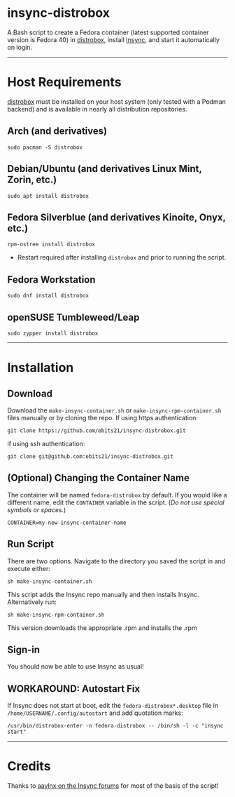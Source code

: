 # insync-distrobox
A Bash script to create a Fedora container (latest supported container version is Fedora 40) in [distrobox](https://github.com/89luca89/distrobox), install [Insync](https://www.insynchq.com/), and start it automatically on login.

---
# Host Requirements
[distrobox](https://github.com/89luca89/distrobox) must be installed on your host system (only tested with a Podman backend) and is available in nearly all distribution repositories.

## Arch (and derivatives)
```
sudo pacman -S distrobox
```

## Debian/Ubuntu (and derivatives Linux Mint, Zorin, etc.)
```
sudo apt install distrobox
```

## Fedora Silverblue (and derivatives Kinoite, Onyx, etc.)
```
rpm-ostree install distrobox
```
* Restart required after installing `distrobox` and prior to running the script.

## Fedora Workstation
```
sudo dnf install distrobox
```

## openSUSE Tumbleweed/Leap
```
sudo zypper install distrobox
```

---
# Installation
## Download
Download the `make-insync-container.sh` or `make-insync-rpm-container.sh` files manually or by cloning the repo. If using https authentication:
```
git clone https://github.com/ebits21/insync-distrobox.git
```
if using ssh authentication:
```
git clone git@github.com:ebits21/insync-distrobox.git
```

## (Optional) Changing the Container Name
The container will be named `fedora-distrobox` by default. If you would like a different name, edit the `CONTAINER` variable in the script. (*Do not use special symbols or spaces.*)
```
CONTAINER=my-new-insync-container-name
```

## Run Script
There are two options. Navigate to the directory you saved the script in and execute either:
```
sh make-insync-container.sh
```
This script adds the Insync repo manually and then installs Insync. Alternatively run:
```
sh make-insync-rpm-container.sh
```
This version downloads the appropriate .rpm and installs the .rpm

## Sign-in
You should now be able to use Insync as usual!

## WORKAROUND: Autostart Fix
If Insync does not start at boot, edit the `fedora-distrobox*.desktop` file in `/home/USERNAME/.config/autostart` and add quotation marks:
```
/usr/bin/distrobox-enter -n fedora-distrobox -- /bin/sh -l -c "insync start"
```

---
# Credits
Thanks to [aaylnx on the Insync forums](https://forums.insynchq.com/t/insync-as-flatpak-linux/9615/87?u=ebits21) for most of the basis of the script!
